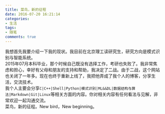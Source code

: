 ```yaml
---
title: 菜鸟，新的征程
date: 2016-07-20 16:21:14
categories:
- 生活
tags:
- 随笔
comments: true
---
```


我想首先我要介绍一下我的现状。我目前在北京理工读研究生，研究方向是模式识别与智能系统。<br/>
2015年07月本科毕业，那个时候自己既没有选择工作，考研也失败了。我非常焦虑和担心，幸好有父母和朋友的支持和帮助，我决定了二战。由于二战，这个网站也关闭了一年多。现在也终于重新上线了，我把他弄成了我个人的博客，分享生活，交流技术。<br/>
我个人主要会分享`C|C++|Shell|Python|模式识别|ML&&DL|数据结构与算法|Markdown|Git|Linux`等相关方面的内容。你对相关内容有任何看法与见解，非常欢迎一起沟通交流。<br/>
菜鸟，新的征程。New bird，New beginning。



